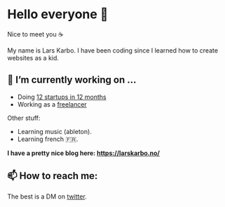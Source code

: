 # Hello everyone 👋

Nice to meet you ☕

My name is Lars Karbo. I have been coding since I learned how to create websites as a kid.

## 🔭 I’m currently working on ...

* Doing [12 startups in 12 months](https://larskarbo.no/12-startups-12-months)
* Working as a [freelancer](https://larskarbo.no/consulting)

Other stuff:

* Learning music (ableton).
* Learning french 🇫🇷.


**I have a pretty nice blog here: https://larskarbo.no/**



## 📫 How to reach me:

The best is a DM on [twitter](https://twitter.com/larskarbo).

